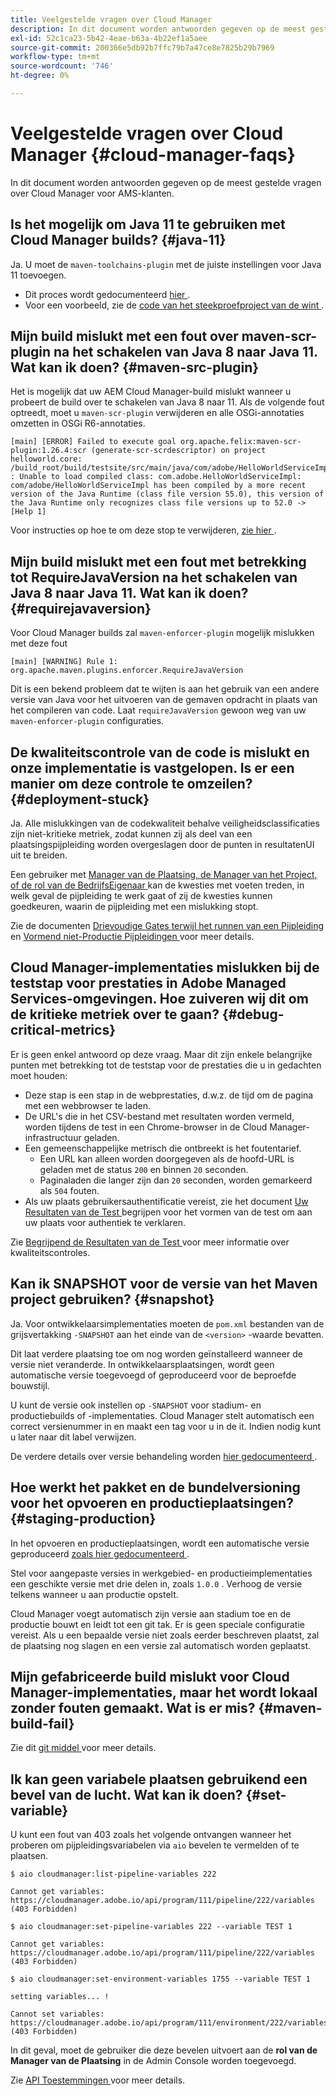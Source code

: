 ```yaml
---
title: Veelgestelde vragen over Cloud Manager
description: In dit document worden antwoorden gegeven op de meest gestelde vragen over Cloud Manager voor AMS-klanten.
exl-id: 52c1ca23-5b42-4eae-b63a-4b22ef1a5aee
source-git-commit: 200366e5db92b7ffc79b7a47ce8e7825b29b7969
workflow-type: tm+mt
source-wordcount: '746'
ht-degree: 0%

---
```



# Veelgestelde vragen over Cloud Manager {#cloud-manager-faqs}

In dit document worden antwoorden gegeven op de meest gestelde vragen over Cloud Manager voor AMS-klanten.

## Is het mogelijk om Java 11 te gebruiken met Cloud Manager builds? {#java-11}

Ja. U moet de `maven-toolchains-plugin` met de juiste instellingen voor Java 11 toevoegen.

* Dit proces wordt gedocumenteerd [ hier ](/help/getting-started/using-the-wizard.md).
* Voor een voorbeeld, zie de [ code van het steekproefproject van de wint ](https://github.com/adobe/aem-guides-wknd/commit/6cb5238cb6b932735dcf91b21b0d835ae3a7fe75).

## Mijn build mislukt met een fout over maven-scr-plugin na het schakelen van Java 8 naar Java 11. Wat kan ik doen? {#maven-src-plugin}

Het is mogelijk dat uw AEM Cloud Manager-build mislukt wanneer u probeert de build over te schakelen van Java 8 naar 11. Als de volgende fout optreedt, moet u `maven-scr-plugin` verwijderen en alle OSGi-annotaties omzetten in OSGi R6-annotaties.

```text
[main] [ERROR] Failed to execute goal org.apache.felix:maven-scr-plugin:1.26.4:scr (generate-scr-scrdescriptor) on project helloworld.core: /build_root/build/testsite/src/main/java/com/adobe/HelloWorldServiceImpl.java : Unable to load compiled class: com.adobe.HelloWorldServiceImpl: com/adobe/HelloWorldServiceImpl has been compiled by a more recent version of the Java Runtime (class file version 55.0), this version of the Java Runtime only recognizes class file versions up to 52.0 -> [Help 1]
```

Voor instructies op hoe te om deze stop te verwijderen, [ zie hier ](https://cqdump.wordpress.com/2019/01/03/from-scr-annotations-to-osgi-annotations/).

## Mijn build mislukt met een fout met betrekking tot RequireJavaVersion na het schakelen van Java 8 naar Java 11. Wat kan ik doen? {#requirejavaversion}

Voor Cloud Manager builds zal `maven-enforcer-plugin` mogelijk mislukken met deze fout

```text
[main] [WARNING] Rule 1: org.apache.maven.plugins.enforcer.RequireJavaVersion
```

Dit is een bekend probleem dat te wijten is aan het gebruik van een andere versie van Java voor het uitvoeren van de gemaven opdracht in plaats van het compileren van code. Laat `requireJavaVersion` gewoon weg van uw `maven-enforcer-plugin` configuraties.

## De kwaliteitscontrole van de code is mislukt en onze implementatie is vastgelopen. Is er een manier om deze controle te omzeilen? {#deployment-stuck}

Ja. Alle mislukkingen van de codekwaliteit behalve veiligheidsclassificaties zijn niet-kritieke metriek, zodat kunnen zij als deel van een plaatsingspijpleiding worden overgeslagen door de punten in resultatenUI uit te breiden.

Een gebruiker met [ Manager van de Plaatsing, de Manager van het Project, of de rol van de BedrijfsEigenaar ](/help/requirements/users-and-roles.md#role-definitions) kan de kwesties met voeten treden, in welk geval de pijpleiding te werk gaat of zij de kwesties kunnen goedkeuren, waarin de pijpleiding met een mislukking stopt.

Zie de documenten [ Drievoudige Gates terwijl het runnen van een Pijpleiding ](/help/using/code-quality-testing.md#three-tier-gates-while-running-a-pipeline) en [ Vormend niet-Productie Pijpleidingen ](/help/using/non-production-pipelines.md#understanding-the-flow) voor meer details.

## Cloud Manager-implementaties mislukken bij de teststap voor prestaties in Adobe Managed Services-omgevingen. Hoe zuiveren wij dit om de kritieke metriek over te gaan? {#debug-critical-metrics}

Er is geen enkel antwoord op deze vraag. Maar dit zijn enkele belangrijke punten met betrekking tot de teststap voor de prestaties die u in gedachten moet houden:

* Deze stap is een stap in de webprestaties, d.w.z. de tijd om de pagina met een webbrowser te laden.
* De URL&#39;s die in het CSV-bestand met resultaten worden vermeld, worden tijdens de test in een Chrome-browser in de Cloud Manager-infrastructuur geladen.
* Een gemeenschappelijke metrisch die ontbreekt is het foutentarief.
   * Een URL kan alleen worden doorgegeven als de hoofd-URL is geladen met de status `200` en binnen `20` seconden.
   * Paginaladen die langer zijn dan `20` seconden, worden gemarkeerd als `504` fouten.
* Als uw plaats gebruikersauthentificatie vereist, zie het document [ Uw Resultaten van de Test ](/help/using/code-quality-testing.md#authenticated-performance-testing) begrijpen voor het vormen van de test om aan uw plaats voor authentiek te verklaren.

Zie [ Begrijpend de Resultaten van de Test ](/help/using/code-quality-testing.md) voor meer informatie over kwaliteitscontroles.

## Kan ik SNAPSHOT voor de versie van het Maven project gebruiken? {#snapshot}

Ja. Voor ontwikkelaarsimplementaties moeten de `pom.xml` bestanden van de grijsvertakking `-SNAPSHOT` aan het einde van de `<version>` -waarde bevatten.

Dit laat verdere plaatsing toe om nog worden geïnstalleerd wanneer de versie niet veranderde. In ontwikkelaarsplaatsingen, wordt geen automatische versie toegevoegd of geproduceerd voor de beproefde bouwstijl.

U kunt de versie ook instellen op `-SNAPSHOT` voor stadium- en productiebuilds of -implementaties. Cloud Manager stelt automatisch een correct versienummer in en maakt een tag voor u in de it. Indien nodig kunt u later naar dit label verwijzen.

De verdere details over versie behandeling worden [ hier gedocumenteerd ](https://experienceleague.adobe.com/docs/experience-manager-cloud-service/content/implementing/using-cloud-manager/managing-code/project-version-handling.html).

## Hoe werkt het pakket en de bundelversioning voor het opvoeren en productieplaatsingen? {#staging-production}

In het opvoeren en productieplaatsingen, wordt een automatische versie geproduceerd [ zoals hier gedocumenteerd ](/help/managing-code/maven-project-version.md).

Stel voor aangepaste versies in werkgebied- en productieimplementaties een geschikte versie met drie delen in, zoals `1.0.0` . Verhoog de versie telkens wanneer u aan productie opstelt.

Cloud Manager voegt automatisch zijn versie aan stadium toe en de productie bouwt en leidt tot een git tak. Er is geen speciale configuratie vereist. Als u een bepaalde versie niet zoals eerder beschreven plaatst, zal de plaatsing nog slagen en een versie zal automatisch worden geplaatst.

## Mijn gefabriceerde build mislukt voor Cloud Manager-implementaties, maar het wordt lokaal zonder fouten gemaakt. Wat is er mis? {#maven-build-fail}

Zie dit [ git middel ](https://github.com/cqsupport/cloud-manager/blob/main/cm-build-step-fails.md) voor meer details.

## Ik kan geen variabele plaatsen gebruikend een bevel van de lucht. Wat kan ik doen? {#set-variable}

U kunt een fout van 403 zoals het volgende ontvangen wanneer het proberen om pijpleidingsvariabelen via `aio` bevelen te vermelden of te plaatsen.

```shell
$ aio cloudmanager:list-pipeline-variables 222

Cannot get variables: https://cloudmanager.adobe.io/api/program/111/pipeline/222/variables (403 Forbidden)

$ aio cloudmanager:set-pipeline-variables 222 --variable TEST 1

Cannot get variables: https://cloudmanager.adobe.io/api/program/111/pipeline/222/variables (403 Forbidden)

$ aio cloudmanager:set-environment-variables 1755 --variable TEST 1

setting variables... !

Cannot set variables: https://cloudmanager.adobe.io/api/program/111/environment/222/variables (403 Forbidden)
```

In dit geval, moet de gebruiker die deze bevelen uitvoert aan de **rol van de Manager van de Plaatsing** in de Admin Console worden toegevoegd.

Zie [ API Toestemmingen ](https://developer.adobe.com/experience-cloud/cloud-manager/guides/getting-started/permissions/) voor meer details.
